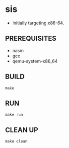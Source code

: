 # sis

* Initially targeting x86-64.

## PREREQUISITES

* nasm
* gcc
* qemu-system-x86_64

## BUILD

    make

## RUN

    make run

## CLEAN UP

    make clean
